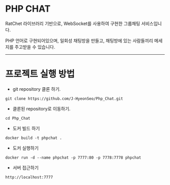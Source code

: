 # PHP CHAT

RatChet 라이브러리 기반으로, WebSocket를 사용하여 구현한 그룹채팅 서비스입니다.

PHP 언어로 구현되어있으며, 일회성 채팅방을 만들고, 채팅방에 있는 사람들끼리 메세지를 주고받을 수 있습니다.

---

# 프로젝트 실행 방법

- git repository 클론 하기.
```shell
git clone https://github.com/J-HyeonSeo/Php_Chat.git
```

- 클론된 repository로 이동하기.
```shell
cd Php_Chat
```

- 도커 빌드 하기
```shell
docker build -t phpchat .
```

- 도커 실행하기
```shell
docker run -d --name phpchat -p 7777:80 -p 7778:7778 phpchat
```

- 서버 접근하기
```
http://localhost:7777
```